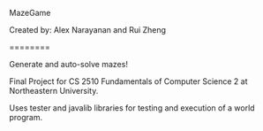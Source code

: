 MazeGame

Created by: Alex Narayanan and Rui Zheng

========

Generate and auto-solve mazes!

Final Project for CS 2510 Fundamentals of Computer Science 2 at Northeastern University.

Uses tester and javalib libraries for testing and execution of a world program. 
